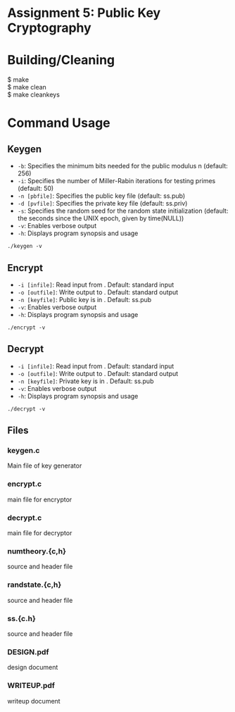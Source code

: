 # Assignment 5: Public Key Cryptography

# Building/Cleaning
$ make\
$ make clean\
$ make cleankeys 

# Command Usage

## Keygen
- <code>-b</code>: Specifies the minimum bits needed for the public modulus n (default: 256)
- <code>-i</code>: Specifies the number of Miller-Rabin iterations for testing primes (default: 50)
- <code>-n [pbfile]</code>: Specifies the public key file (default: ss.pub)
- <code>-d [pvfile]</code>: Specifies the private key file (default: ss.priv)
- <code>-s</code>: Specifies the random seed for the random state initialization (default: the seconds since the UNIX epoch, given by time(NULL))
- <code>-v</code>: Enables verbose output
- <code>-h</code>: Displays program synopsis and usage
```
./keygen -v
```
## Encrypt
- <code>-i [infile]</code>: Read input from <infile>. Default: standard input
- <code>-o [outfile]</code>: Write output to <outfile>. Default: standard output
- <code>-n [keyfile]</code>: Public key is in <keyfile>. Default: ss.pub
- <code>-v</code>: Enables verbose output
- <code>-h</code>: Displays program synopsis and usage
```
./encrypt -v
```
## Decrypt
- <code>-i [infile]</code>: Read input from <infile>. Default: standard input
- <code>-o [outfile]</code>: Write output to <outfile>. Default: standard output
- <code>-n [keyfile]</code>: Private key is in <keyfile>. Default: ss.pub
- <code>-v</code>: Enables verbose output
- <code>-h</code>: Displays program synopsis and usage
```
./decrypt -v
```

## Files

### keygen.c
Main file of key generator

### encrypt.c
main file for encryptor

### decrypt.c
main file for decryptor

### numtheory.{c,h}
source and header file

### randstate.{c,h}
source and header file

### ss.{c.h}
source and header file

### DESIGN.pdf
design document

### WRITEUP.pdf
writeup document
